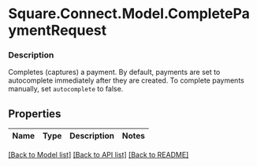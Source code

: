 # Square.Connect.Model.CompletePaymentRequest

### Description

Completes (captures) a payment.  By default, payments are set to autocomplete immediately after they are created. To complete payments manually, set `autocomplete` to false.

## Properties

Name | Type | Description | Notes
------------ | ------------- | ------------- | -------------



[[Back to Model list]](../README.md#documentation-for-models) [[Back to API list]](../README.md#documentation-for-api-endpoints) [[Back to README]](../README.md)


